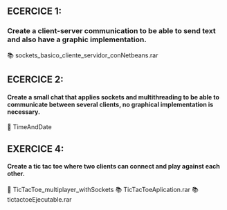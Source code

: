 
## ECERCICE 1:
### Create a client-server communication to be able to send text and also have a graphic implementation.
:books: sockets_basico_cliente_servidor_conNetbeans.rar


## ECERCICE 2:
#### Create a small chat that applies sockets and multithreading to be able to communicate between several clients, no graphical implementation is necessary.
:open_file_folder: TimeAndDate


## EXERCICE 4:
#### Create a tic tac toe where two clients can connect and play against each other.
:open_file_folder: TicTacToe_multiplayer_withSockets
:books: TicTacToeAplication.rar
:books: tictactoeEjecutable.rar

